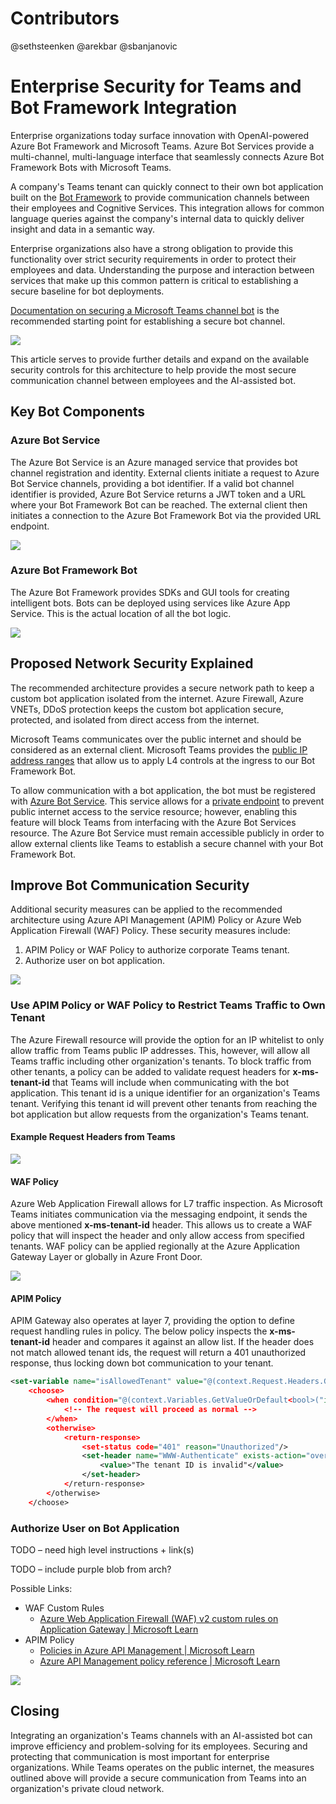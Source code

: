 # Contributors

@sethsteenken 
@arekbar
@sbanjanovic

# Enterprise Security for Teams and Bot Framework Integration

Enterprise organizations today surface innovation with OpenAI-powered Azure Bot Framework and Microsoft Teams. Azure Bot Services provide a multi-channel, multi-language interface that seamlessly connects Azure Bot Framework Bots with Microsoft Teams.

A company's Teams tenant can quickly connect to their own bot application built on the [Bot Framework](https://learn.microsoft.com/en-us/azure/bot-service/bot-service-overview?view=azure-bot-service-4.0) to provide communication channels between their employees and Cognitive Services. This integration allows for common language queries against the company's internal data to quickly deliver insight and data in a semantic way.

Enterprise organizations also have a strong obligation to provide this functionality over strict security requirements in order to protect their employees and data. Understanding the purpose and interaction between services that make up this common pattern is critical to establishing a secure baseline for bot deployments.

[Documentation on securing a Microsoft Teams channel bot](https://learn.microsoft.com/en-us/azure/architecture/example-scenario/teams/securing-bot-teams-channel) is the recommended starting point for establishing a secure bot channel.

![](image001.png)

This article serves to provide further details and expand on the available security controls for this architecture to help provide the most secure communication channel between employees and the AI-assisted bot.

## Key Bot Components

### Azure Bot Service

The Azure Bot Service is an Azure managed service that provides bot channel registration and identity. External clients initiate a request to Azure Bot Service channels, providing a bot identifier. If a valid bot channel identifier is provided, Azure Bot Service returns a JWT token and a URL where your Bot Framework Bot can be reached. The external client then initiates a connection to the Azure Bot Framework Bot via the provided URL endpoint.

![](image002.png)

### Azure Bot Framework Bot

The Azure Bot Framework provides SDKs and GUI tools for creating intelligent bots. Bots can be deployed using services like Azure App Service. This is the actual location of all the bot logic.

![](image003.png)

## Proposed Network Security Explained

The recommended architecture provides a secure network path to keep a custom bot application isolated from the internet. Azure Firewall, Azure VNETs, DDoS protection keeps the custom bot application secure, protected, and isolated from direct access from the internet.

Microsoft Teams communicates over the public internet and should be considered as an external client. Microsoft Teams provides the [public IP address ranges](https://learn.microsoft.com/en-us/microsoft-365/enterprise/urls-and-ip-address-ranges?view=o365-worldwide#skype-for-business-online-and-microsoft-teams) that allow us to apply L4 controls at the ingress to our Bot Framework Bot.

To allow communication with a bot application, the bot must be registered with [Azure Bot Service](https://azure.microsoft.com/en-us/products/ai-services/ai-bot-service). This service allows for a [private endpoint](https://learn.microsoft.com/en-us/azure/bot-service/dl-network-isolation-concept?view=azure-bot-service-4.0#use-of-private-endpoints) to prevent public internet access to the service resource; however, enabling this feature will block Teams from interfacing with the Azure Bot Services resource. The Azure Bot Service must remain accessible publicly in order to allow external clients like Teams to establish a secure channel with your Bot Framework Bot.

## Improve Bot Communication Security

Additional security measures can be applied to the recommended architecture using Azure API Management (APIM) Policy or Azure Web Application Firewall (WAF) Policy. These security measures include:

1. APIM Policy or WAF Policy to authorize corporate Teams tenant.
2. Authorize user on bot application.

![](image004.png)

### Use APIM Policy or WAF Policy to Restrict Teams Traffic to Own Tenant

The Azure Firewall resource will provide the option for an IP whitelist to only allow traffic from Teams public IP addresses. This, however, will allow all Teams traffic including other organization's tenants. To block traffic from other tenants, a policy can be added to validate request headers for **x-ms-tenant-id** that Teams will include when communicating with the bot application. This tenant id is a unique identifier for an organization's Teams tenant. Verifying this tenant id will prevent other tenants from reaching the bot application but allow requests from the organization's Teams tenant.

#### Example Request Headers from Teams

![](image005.png)

#### WAF Policy

Azure Web Application Firewall allows for L7 traffic inspection. As Microsoft Teams initiates communication via the messaging endpoint, it sends the above mentioned **x-ms-tenant-id** header. This allows us to create a WAF policy that will inspect the header and only allow access from specified tenants. WAF policy can be applied regionally at the Azure Application Gateway Layer or globally in Azure Front Door.

![](image006.png)

#### APIM Policy

APIM Gateway also operates at layer 7, providing the option to define request handling rules in policy. The below policy inspects the **x-ms-tenant-id** header and compares it against an allow list. If the header does not match allowed tenant ids, the request will return a 401 unauthorized response, thus locking down bot communication to your tenant.

```xml
<set-variable name="isAllowedTenant" value="@(context.Request.Headers.GetValueOrDefault("x-ms-tenant-id","").Equals("<TEAMS TENANT ID HERE>"))"/>
    <choose>
        <when condition="@(context.Variables.GetValueOrDefault<bool>("isAllowedTenant"))">
            <!-- The request will proceed as normal -->
        </when>
        <otherwise>
            <return-response>
                <set-status code="401" reason="Unauthorized"/>
                <set-header name="WWW-Authenticate" exists-action="override">
                    <value>"The tenant ID is invalid"</value>
                </set-header>
            </return-response>
        </otherwise>
    </choose>
```

### Authorize User on Bot Application

TODO – need high level instructions + link(s)

TODO – include purple blob from arch?

Possible Links:

- WAF Custom Rules
  - [Azure Web Application Firewall (WAF) v2 custom rules on Application Gateway | Microsoft Learn](https://learn.microsoft.com/en-us/azure/web-application-firewall/ag/custom-waf-rules-overview)
- APIM Policy
  - [Policies in Azure API Management | Microsoft Learn](https://learn.microsoft.com/en-us/azure/api-management/api-management-howto-policies)
  - [Azure API Management policy reference | Microsoft Learn](https://learn.microsoft.com/en-us/azure/api-management/api-management-policies)

![](image007.png)

## Closing

Integrating an organization's Teams channels with an AI-assisted bot can improve efficiency and problem-solving for its employees. Securing and protecting that communication is most important for enterprise organizations. While Teams operates on the public internet, the measures outlined above will provide a secure communication from Teams into an organization's private cloud network.

